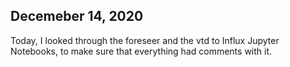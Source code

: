 ## Decemeber 14, 2020

Today, I looked through the foreseer and the vtd to Influx Jupyter Notebooks, to make sure that everything had comments with it. 
